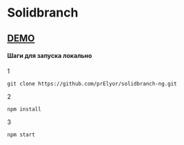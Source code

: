 # Solidbranch

<h2><a href="https://solidbranch-ng.vercel.app/">DEMO</a></h2>

<h4>Шаги для запуска локально</h4>

1 

    git clone https://github.com/prElyor/solidbranch-ng.git

2

    npm install

3

    npm start
